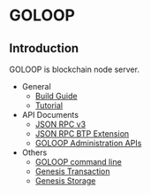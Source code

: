 # GOLOOP

## Introduction

GOLOOP is blockchain node server.

* General
  - [Build Guide](doc/build.md)
  - [Tutorial](doc/tutorial.md)
* API Documents
  - [JSON RPC v3](doc/jsonrpc_v3.md)
  - [JSON RPC BTP Extension](doc/btp_extension.md)
  - [GOLOOP Administration APIs](doc/goloop_admin_api.md)
* Others
  - [GOLOOP command line](doc/goloop_cli.md)
  - [Genesis Transaction](doc/genesis_tx.md)
  - [Genesis Storage](doc/genesis_storage.md)
